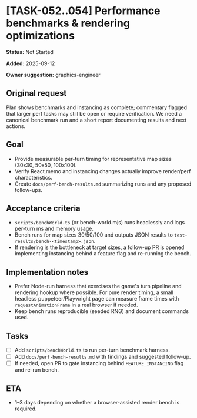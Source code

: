 # [TASK-052..054] Performance benchmarks & rendering optimizations

**Status:** Not Started

**Added:** 2025-09-12

**Owner suggestion:** graphics-engineer

## Original request

Plan shows benchmarks and instancing as complete; commentary flagged that larger perf tasks may still be open or require verification. We need a canonical benchmark run and a short report documenting results and next actions.

## Goal

- Provide measurable per-turn timing for representative map sizes (30x30, 50x50, 100x100).
- Verify React.memo and instancing changes actually improve render/perf characteristics.
- Create `docs/perf-bench-results.md` summarizing runs and any proposed follow-ups.

## Acceptance criteria

- `scripts/benchWorld.ts` (or bench-world.mjs) runs headlessly and logs per-turn ms and memory usage.
- Bench runs for map sizes 30/50/100 and outputs JSON results to `test-results/bench-<timestamp>.json`.
- If rendering is the bottleneck at target sizes, a follow-up PR is opened implementing instancing behind a feature flag and re-running the bench.

## Implementation notes

- Prefer Node-run harness that exercises the game's turn pipeline and rendering hookup where possible. For pure render timing, a small headless puppeteer/Playwright page can measure frame times with `requestAnimationFrame` in a real browser if needed.
- Keep bench runs reproducible (seeded RNG) and document commands used.

## Tasks

- [ ] Add `scripts/benchWorld.ts` to run per-turn benchmark harness.
- [ ] Add `docs/perf-bench-results.md` with findings and suggested follow-up.
- [ ] If needed, open PR to gate instancing behind `FEATURE_INSTANCING` flag and re-run bench.

## ETA

- 1–3 days depending on whether a browser-assisted render bench is required.
